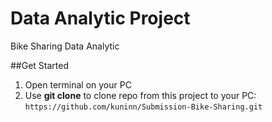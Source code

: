 # Data Analytic Project
Bike Sharing Data Analytic

##Get Started
1. Open terminal on your PC
2. Use __git clone__ to clone repo from this project to your PC:
   `https://github.com/kuninn/Submission-Bike-Sharing.git`
